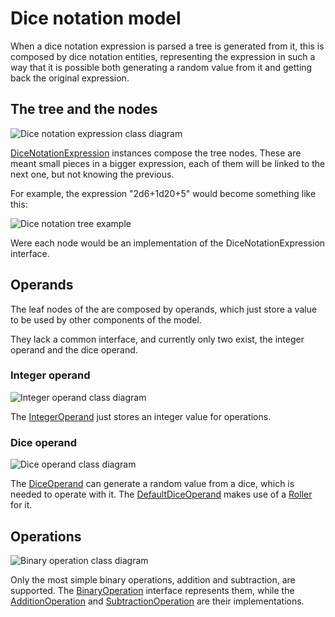 # Dice notation model

When a dice notation expression is parsed a tree is generated from it, this is composed by dice notation entities, representing the expression in such a way that it is possible both generating a random value from it and getting back the original expression.

## The tree and the nodes

![Dice notation expression class diagram][dice_notation_expression-class_diagram]

[DiceNotationExpression][dice_notation_expression] instances compose the tree nodes. These are meant small pieces in a bigger expression, each of them will be linked to the next one, but not knowing the previous.

For example, the expression "2d6+1d20+5" would become something like this:

![Dice notation tree example][dice_notation_expression-tree_example]

Were each node would be an implementation of the DiceNotationExpression interface.

## Operands

The leaf nodes of the are composed by operands, which just store a value to be used by other components of the model.

They lack a common interface, and currently only two exist, the integer operand and the dice operand.

### Integer operand

![Integer operand class diagram][integer_operand-class_diagram]

The [IntegerOperand][integer_operand] just stores an integer value for operations.

### Dice operand

![Dice operand class diagram][dice_operand-class_diagram]

The [DiceOperand][dice_operand] can generate a random value from a dice, which is needed to operate with it. The [DefaultDiceOperand][default_dice_operand] makes use of a [Roller][roller-doc] for it.

## Operations

![Binary operation class diagram][binary_operation-class_diagram]

Only the most simple binary operations, addition and subtraction, are supported. The [BinaryOperation][binary_operation] interface represents them, while the [AdditionOperation][addition_operation] and [SubtractionOperation][subtraction_operation] are their implementations.

[binary_operation-class_diagram]: ./images/binary_operation_class_diagram.png
[dice_notation_expression-class_diagram]: ./images/dice_notation_class_diagram.png
[dice_operand-class_diagram]: ./images/dice_operand_class_diagram.png
[integer_operand-class_diagram]: ./images/integer_operand_class_diagram.png

[dice_notation_expression-tree_example]: ./images/dice_notation_tree_example.png

[roller-doc]: ./dice.html

[dice_notation_expression]: ./apidocs/com/wandrell/tabletop/dice/notation/DiceNotationExpression.html

[integer_operand]: ./apidocs/com/wandrell/tabletop/dice/notation/operand/IntegerOperand.html
[dice_operand]: ./apidocs/com/wandrell/tabletop/dice/notation/operand/DiceOperand.html
[default_dice_operand]: ./apidocs/com/wandrell/tabletop/dice/notation/operand/DefaultDiceOperand.html

[binary_operation]: ./apidocs/com/wandrell/tabletop/dice/notation/operation/BinaryOperation.html
[addition_operation]: ./apidocs/com/wandrell/tabletop/dice/notation/operation/AdditionOperation.html
[subtraction_operation]: ./apidocs/com/wandrell/tabletop/dice/notation/operation/SubtractionOperation.html
